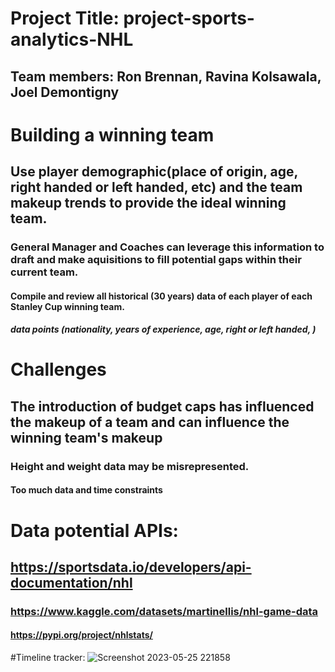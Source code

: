 # Project Title: project-sports-analytics-NHL
## Team members: Ron Brennan, Ravina Kolsawala, Joel Demontigny

# Building a winning team
## Use player demographic(place of origin, age, right handed or left handed, etc) and the team makeup trends to provide the ideal winning team.
### General Manager and Coaches can leverage this information to draft and make aquisitions to fill potential gaps within their current team.
#### Compile and review all historical (30 years) data of each player of each Stanley Cup winning team.
##### data points (nationality, years of experience, age, right or left handed, )

# Challenges 
## The introduction of budget caps has influenced the makeup of a team and can influence the winning team's makeup
### Height and weight data may be misrepresented. 
#### Too much data and time constraints

# Data potential APIs:  
## https://sportsdata.io/developers/api-documentation/nhl
### https://www.kaggle.com/datasets/martinellis/nhl-game-data
#### https://pypi.org/project/nhlstats/

#Timeline tracker: ![Screenshot 2023-05-25 221858](https://github.com/rbrennan55/project-sports-analytics-NHL/assets/130711180/022492b5-fc34-487e-b4cb-bd1f50175a56)

